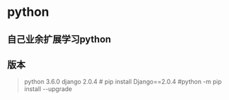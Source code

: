 # python

## 自己业余扩展学习python


## 版本
> python 3.6.0
> django 2.0.4  # pip install Django==2.0.4  #python -m pip install --upgrade 